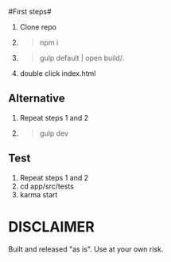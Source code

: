 #First steps#

  1. Clone repo
  2. > npm i
  3. > gulp default | open build/.
  4. double click index.html

## Alternative
  1. Repeat steps 1 and 2
  2. > gulp dev

## Test
  1. Repeat steps 1 and 2
  2. cd app/src/tests
  3. karma start

# DISCLAIMER
Built and released "as is". Use at your own risk.
